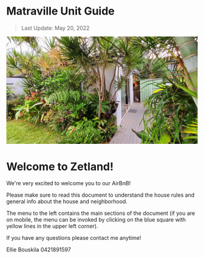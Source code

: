 # Matraville Unit Guide

> Last Update: May 20, 2022

<div class="image-container">
    <img src="img/readme/matraville.jpeg" class="front-image" />
</div>

<div class="centered-header">
    <h1>Welcome to Zetland!</h1>
</div>

We're very excited to welcome you to our AirBnB!

Please make sure to read this document to understand the house rules and general info about
the house and neighborhood.

The menu to the left contains the main sections of the document (if you are on mobile, the menu can be invoked by clicking
on the blue square with yellow lines in the upper left corner).

If you have any questions please contact me anytime!

Ellie Bouskila
0421891597
